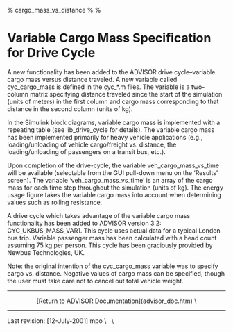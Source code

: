 % cargo\_mass\_vs\_distance
% 
% 

Variable Cargo Mass Specification for Drive Cycle
=================================================

A new functionality has been added to the ADVISOR drive cycle–variable
cargo mass versus distance traveled. A new variable called
cyc\_cargo\_mass is defined in the cyc\_\*.m files. The variable is a
two-column matrix specifying distance traveled since the start of the
simulation (units of meters) in the first column and cargo mass
corresponding to that distance in the second column (units of kg).

In the Simulink block diagrams, variable cargo mass is implemented with
a repeating table (see lib\_drive\_cycle for details). The variable
cargo mass has been implemented primarily for heavy vehicle applications
(e.g., loading/unloading of vehicle cargo/freight vs. distance, the
loading/unloading of passengers on a transit bus, etc.).

Upon completion of the drive-cycle, the variable
veh\_cargo\_mass\_vs\_time will be available (selectable from the GUI
pull-down menu on the ‘Results’ screen). The variable
‘veh\_cargo\_mass\_vs\_time’ is an array of the cargo mass for each time
step throughout the simulation (units of kg). The energy usage figure
takes the variable cargo mass into account when determining values such
as rolling resistance.

A drive cycle which takes advantage of the variable cargo mass
functionality has been added to ADVISOR version 3.2:
CYC\_UKBUS\_MASS\_VAR1. This cycle uses actual data for a typical London
bus trip. Variable passenger mass has been calculated with a head count
assuming 75 kg per person. This cycle has been graciously provided by
Newbus Technologies, UK.

Note: the original intention of the cyc\_cargo\_mass variable was to
specify cargo vs. distance. Negative values of cargo mass can be
specified, though the user must take care not to cancel out total
vehicle weight.

* * * * *

<center>
[Return to ADVISOR Documentation](advisor_doc.htm) \

* * * * *

</center>
Last revision: [12-July-2001] mpo \
  \
 
